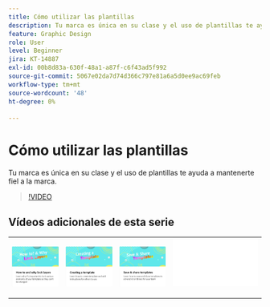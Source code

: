 ```yaml
---
title: Cómo utilizar las plantillas
description: Tu marca es única en su clase y el uso de plantillas te ayuda a mantenerte fiel a la marca
feature: Graphic Design
role: User
level: Beginner
jira: KT-14887
exl-id: 00b8d83a-630f-48a1-a87f-c6f43ad5f992
source-git-commit: 5067e02da7d74d366c797e81a6a5d0ee9ac69feb
workflow-type: tm+mt
source-wordcount: '48'
ht-degree: 0%

---
```


# Cómo utilizar las plantillas

Tu marca es única en su clase y el uso de plantillas te ayuda a mantenerte fiel a la marca.

>[!VIDEO](https://video.tv.adobe.com/v/3427099?quality=12&learn=on&hidetitle=true)

## Vídeos adicionales de esta serie

<table style="table-layout:fixed">
<tr>
    <td>
            <a href="lock-layers.md">
                <img alt="Cómo y por qué bloquear capas" src="assets/lock-layers.png" />
            </a>
    </td>
    <td>
         <a href="create-templates.md">
            <img alt="Creación de una plantilla" src="assets/create-template.png" />
         </a>
    </td>
    <td>
            <a href="share-templates.md">
                <img alt="Guardar y compartir plantillas" src="assets/share-templates.png" />
            </a>
    </td>
    <td>
      <img alt="Separador" src="../assets/Whitespacer.png" />
      <div>
      <br>
    </td>
</tr>
</table>
